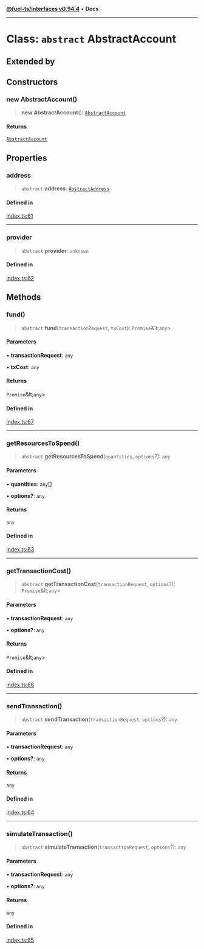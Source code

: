 [**@fuel-ts/interfaces v0.94.4**](../index.md) • **Docs**

***

# Class: `abstract` AbstractAccount

## Extended by

## Constructors

### new AbstractAccount()

> **new AbstractAccount**(): [`AbstractAccount`](AbstractAccount.md)

#### Returns

[`AbstractAccount`](AbstractAccount.md)

## Properties

### address

> `abstract` **address**: [`AbstractAddress`](AbstractAddress.md)

#### Defined in

[index.ts:61](https://github.com/FuelLabs/fuels-ts/blob/1179e6c5f7a6085ce05c50d65a6afd87ec8d264f/packag./src/index.ts#L61)

***

### provider

> `abstract` **provider**: `unknown`

#### Defined in

[index.ts:62](https://github.com/FuelLabs/fuels-ts/blob/1179e6c5f7a6085ce05c50d65a6afd87ec8d264f/packag./src/index.ts#L62)

## Methods

### fund()

> `abstract` **fund**(`transactionRequest`, `txCost`): `Promise`\&lt;`any`\>

#### Parameters

• **transactionRequest**: `any`

• **txCost**: `any`

#### Returns

`Promise`\&lt;`any`\>

#### Defined in

[index.ts:67](https://github.com/FuelLabs/fuels-ts/blob/1179e6c5f7a6085ce05c50d65a6afd87ec8d264f/packag./src/index.ts#L67)

***

### getResourcesToSpend()

> `abstract` **getResourcesToSpend**(`quantities`, `options`?): `any`

#### Parameters

• **quantities**: `any`[]

• **options?**: `any`

#### Returns

`any`

#### Defined in

[index.ts:63](https://github.com/FuelLabs/fuels-ts/blob/1179e6c5f7a6085ce05c50d65a6afd87ec8d264f/packag./src/index.ts#L63)

***

### getTransactionCost()

> `abstract` **getTransactionCost**(`transactionRequest`, `options`?): `Promise`\&lt;`any`\>

#### Parameters

• **transactionRequest**: `any`

• **options?**: `any`

#### Returns

`Promise`\&lt;`any`\>

#### Defined in

[index.ts:66](https://github.com/FuelLabs/fuels-ts/blob/1179e6c5f7a6085ce05c50d65a6afd87ec8d264f/packag./src/index.ts#L66)

***

### sendTransaction()

> `abstract` **sendTransaction**(`transactionRequest`, `options`?): `any`

#### Parameters

• **transactionRequest**: `any`

• **options?**: `any`

#### Returns

`any`

#### Defined in

[index.ts:64](https://github.com/FuelLabs/fuels-ts/blob/1179e6c5f7a6085ce05c50d65a6afd87ec8d264f/packag./src/index.ts#L64)

***

### simulateTransaction()

> `abstract` **simulateTransaction**(`transactionRequest`, `options`?): `any`

#### Parameters

• **transactionRequest**: `any`

• **options?**: `any`

#### Returns

`any`

#### Defined in

[index.ts:65](https://github.com/FuelLabs/fuels-ts/blob/1179e6c5f7a6085ce05c50d65a6afd87ec8d264f/packag./src/index.ts#L65)
